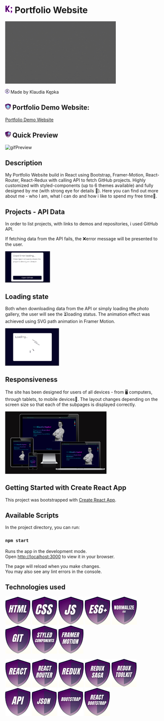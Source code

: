 # <img src="images/myIcons/iconK.png" height="25"/> Portfolio Website 
<img src="images/show.gif" height="200"/>

<img src="images/myIcons/icon.png" height="15"/> Made by Klaudia Kępka

## <img src="images/myIcons/demo.png" height="20"/> Portfolio Demo Website:
[Portfolio Demo Website](https://kepkaklaudia.github.io/portfolio/)

## <img src="images/myIcons/quick.png" height="20"/> Quick Preview
![gifPreview](images/preview.gif)

## Description
My Portfolio Website build in React using Bootstrap, Framer-Motion, React-Router, React-Redux with calling API to fetch GitHub projects. Highly customized with styled-components (up to 6 themes available) and fully designed by me (with strong eye for details 🧐). Here you can find out more about me - who I am, what I can do and how i like to spend my free time🦾.

## Projects - API Data
In order to list projects, with links to demos and repositories, i used GitHub API.

If fetching data from the API fails, the ❌error message will be presented to the user.

<img src="images/error.gif" height="100"/>

## Loading state
Both when downloading data from the API or simply loading the photo gallery, the user will see the ⏳loading status. The animation effect was achieved using SVG path animation in Framer Motion.

<img src="images/loading.gif" height="120"/>

## Responsiveness
The site has been designed for users of all devices - from 🖥 computers, through tablets, to mobile devices📱. The layout changes depending on the screen size so that each of the subpages is displayed correctly.

<img src="images/responsive.png" height="200"/>

## Getting Started with Create React App

This project was bootstrapped with [Create React App](https://github.com/facebook/create-react-app).

## Available Scripts

In the project directory, you can run:

### `npm start`

Runs the app in the development mode.\
Open [http://localhost:3000](http://localhost:3000) to view it in your browser.

The page will reload when you make changes.\
You may also see any lint errors in the console.

## Technologies used
<img src="images/myIcons/html.png" height="90"/> <img src="images/myIcons/css.png" height="90"/> <img src="images/myIcons/js.png" height="90"/> <img src="images/myIcons/es6.png" height="90"/> <img src="images/myIcons/norm.png" height="90"/> <img src="images/myIcons/git.png" height="90"/>  <img src="images/myIcons/styledComponents.png" height="90"/> <img src="images/myIcons/framerMotion.png" height="90"/>

<img src="images/myIcons/react.png" height="90"/> <img src="images/myIcons/reactRouter.png" height="90"/> <img src="images/myIcons/redux.png" height="90"/> <img src="images/myIcons/reduxSaga.png" height="90"/> <img src="images/myIcons/reduxToolkit.png" height="90"/> <img src="images/myIcons/api.png" height="90"/> <img src="images/myIcons/json.png" height="90"/> <img src="images/myIcons/bootstrap.png" height="90"/> <img src="images/myIcons/reactBootstrap.png" height="90"/>